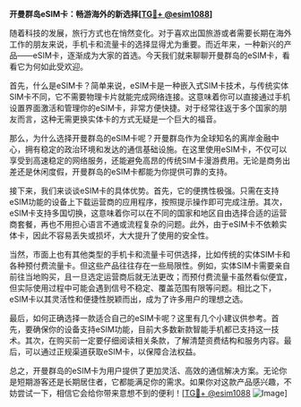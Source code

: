 **开曼群岛eSIM卡：畅游海外的新选择[[TG💪+ @esim1088](https://t.me/s/esim1088)]**

随着科技的发展，旅行方式也在悄然变化。对于喜欢出国旅游或者需要长期在海外工作的朋友来说，手机卡和流量卡的选择显得尤为重要。而近年来，一种新兴的产品——eSIM卡，逐渐成为大家的首选。今天我们就来聊聊开曼群岛的eSIM卡，看看它为何如此受欢迎。

首先，什么是eSIM卡？简单来说，eSIM卡是一种嵌入式SIM卡技术，与传统实体SIM卡不同，它不需要物理卡片就能完成网络连接。这意味着你可以直接通过手机设置界面激活和管理你的eSIM卡，非常方便快捷。对于经常往返于多个国家的朋友而言，这种无需更换实体卡的方式无疑是一个巨大的福音。

那么，为什么选择开曼群岛的eSIM卡呢？开曼群岛作为全球知名的离岸金融中心，拥有稳定的政治环境和发达的通信基础设施。在这里使用eSIM卡，不仅可以享受到高速稳定的网络服务，还能避免高昂的传统SIM卡漫游费用。无论是商务出差还是休闲度假，开曼群岛的eSIM卡都能为你提供可靠的支持。

接下来，我们来谈谈eSIM卡的具体优势。首先，它的便携性极强。只需在支持eSIM功能的设备上下载运营商的应用程序，按照提示操作即可完成注册。其次，eSIM卡支持多国切换，这意味着你可以在不同的国家和地区自由选择合适的运营商套餐，再也不用担心语言不通或流程复杂的问题。此外，由于eSIM卡不依赖实体卡，因此不容易丢失或损坏，大大提升了使用的安全性。

当然，市面上也有其他类型的手机卡和流量卡可供选择，比如传统的实体SIM卡和各种预付费流量卡。但这些产品往往存在一些局限性。例如，实体SIM卡需要亲自前往当地购买，且一旦选定运营商后就无法更改；而预付费流量卡虽然看似便宜，但实际使用过程中可能会遇到信号不稳定、覆盖范围有限等问题。相比之下，eSIM卡以其灵活性和便捷性脱颖而出，成为了许多用户的理想之选。

最后，如何正确选择一款适合自己的eSIM卡呢？这里有几个小建议供参考。首先，要确保你的设备支持eSIM功能，目前大多数新款智能手机都已支持这一技术。其次，在购买前一定要仔细阅读相关条款，了解清楚资费结构和服务内容。最后，可以通过正规渠道获取eSIM卡，以保障合法权益。

总之，开曼群岛的eSIM卡为用户提供了更加灵活、高效的通信解决方案。无论你是短期游客还是长期居住者，它都能满足你的需求。如果你对这款产品感兴趣，不妨尝试一下，相信它会给你带来意想不到的便利！[[TG💪+ @esim1088](https://t.me/s/esim1088) ![Image](https://i.postimg.cc/4NQfJmqS/Snipaste-2025-05-13-00-14-12.png)]